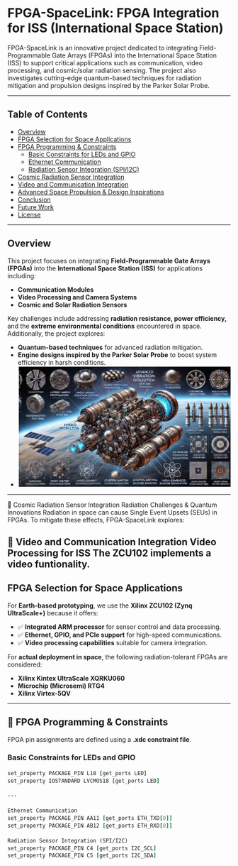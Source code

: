 # **FPGA-SpaceLink: FPGA Integration for ISS (International Space Station)**

FPGA-SpaceLink is an innovative project dedicated to integrating Field-Programmable Gate Arrays (FPGAs) into the International Space Station (ISS) to support critical applications such as communication, video processing, and cosmic/solar radiation sensing. The project also investigates cutting-edge quantum-based techniques for radiation mitigation and propulsion designs inspired by the Parker Solar Probe.

---

## Table of Contents

- [Overview](#overview)
- [FPGA Selection for Space Applications](#fpga-selection-for-space-applications)
- [FPGA Programming & Constraints](#fpga-programming--constraints)
  - [Basic Constraints for LEDs and GPIO](#basic-constraints-for-leds-and-gpio)
  - [Ethernet Communication](#ethernet-communication)
  - [Radiation Sensor Integration (SPI/I2C)](#radiation-sensor-integration-spii2c)
- [Cosmic Radiation Sensor Integration](#cosmic-radiation-sensor-integration)
- [Video and Communication Integration](#video-and-communication-integration)
- [Advanced Space Propulsion & Design Inspirations](#advanced-space-propulsion--parker-solar-probe-inspired-designs)
- [Conclusion](#conclusion)
- [Future Work](#future-work)
- [License](#license)

---

## Overview

This project focuses on integrating **Field-Programmable Gate Arrays (FPGAs)** into the **International Space Station (ISS)** for applications including:

- **Communication Modules**
- **Video Processing and Camera Systems**
- **Cosmic and Solar Radiation Sensors**

Key challenges include addressing **radiation resistance, power efficiency,** and the **extreme environmental conditions** encountered in space. Additionally, the project explores:

- **Quantum-based techniques** for advanced radiation mitigation.
- **Engine designs inspired by the Parker Solar Probe** to boost system efficiency in harsh conditions.
- ![FPGA-SpaceLink Overview](https://github.com/victor0989/FPGA-SpaceLink/blob/main/Captura%20de%20pantalla%202025-02-02%20014008.png)

---

🌌 Cosmic Radiation Sensor Integration
Radiation Challenges & Quantum Innovations
Radiation in space can cause Single Event Upsets (SEUs) in FPGAs. To mitigate these effects, FPGA-SpaceLink explores:

🎥 Video and Communication Integration
Video Processing for ISS
The ZCU102 implements a video funtionality.
---


## FPGA Selection for Space Applications

For **Earth-based prototyping**, we use the **Xilinx ZCU102 (Zynq UltraScale+)** because it offers:
- ✅ **Integrated ARM processor** for sensor control and data processing.
- ✅ **Ethernet, GPIO, and PCIe support** for high-speed communications.
- ✅ **Video processing capabilities** suitable for camera integration.

For **actual deployment in space**, the following radiation-tolerant FPGAs are considered:
- **Xilinx Kintex UltraScale XQRKU060**
- **Microchip (Microsemi) RTG4**
- **Xilinx Virtex-5QV**

---

## 🔧 FPGA Programming & Constraints

FPGA pin assignments are defined using a **.xdc constraint file**.

### Basic Constraints for LEDs and GPIO
```tcl
set_property PACKAGE_PIN L18 [get_ports LED]
set_property IOSTANDARD LVCMOS18 [get_ports LED]

---

Ethernet Communication
set_property PACKAGE_PIN AA11 [get_ports ETH_TXD[0]]
set_property PACKAGE_PIN AB12 [get_ports ETH_RXD[0]]

Radiation Sensor Integration (SPI/I2C)
set_property PACKAGE_PIN C4 [get_ports I2C_SCL]
set_property PACKAGE_PIN C5 [get_ports I2C_SDA]




